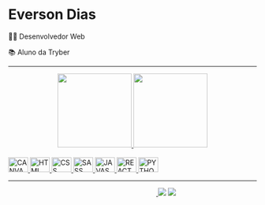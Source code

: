 
<h1>Everson Dias</h1> 
 👨‍💻 Desenvolvedor Web
 
 📚 Aluno da Tryber
<hr>
<div align="center">
  <a href="https://github.com/EversonDias">
  <img height="150em" src="https://github-readme-stats.vercel.app/api?username=EversonDias&show_icons=true&theme=github_dark&include_all_commits=true&count_private=true"/>
  <img height="150em" src="https://github-readme-stats.vercel.app/api/top-langs/?username=EversonDias&layout=compact&langs_count=7&theme=github_dark"/>
</div>

<br>
  <img alt="CANVA" height="30" width="40" src="https://cdn.jsdelivr.net/gh/devicons/devicon/icons/canva/canva-original.svg" >
  <ima alt="VSCODE" height="30" width="40" src="https://cdn.jsdelivr.net/gh/devicons/devicon/icons/vscode/vscode-original.svg">
  <img alt="HTML" height="30" width="40" src="https://cdn.jsdelivr.net/gh/devicons/devicon/icons/html5/html5-original.svg">
  <img alt="CSS" height="30" width="40" src="https://cdn.jsdelivr.net/gh/devicons/devicon/icons/css3/css3-original.svg">
  <img alt="SASS" height="30" width="40" src="https://cdn.jsdelivr.net/gh/devicons/devicon/icons/sass/sass-original.svg">
  <img alt="JAVASCRIPT" height="30" width="40" src="https://cdn.jsdelivr.net/gh/devicons/devicon/icons/javascript/javascript-plain.svg">
  <img alt="REACT" height="30" width="40" src="https://cdn.jsdelivr.net/gh/devicons/devicon/icons/react/react-original.svg">
  <img alt="PYTHON" height="30" width="40" src="https://cdn.jsdelivr.net/gh/devicons/devicon/icons/python/python-original.svg">
  <hr>
 
<div>
<img align="center" height="0" width="300" src="https://cdn.jsdelivr.net/gh/devicons/devicon/icons/vscode/vscode-original.svg">
  <a href="https://instagram.com/ediasdev" target="_blank"><img src="https://img.shields.io/badge/Instagram-E4405F?style=for-the-badge&logo=instagram&logoColor=white"></a> 
  <a href="https://www.linkedin.com/in/eversondiasdev/" target="_blank"><img src="https://img.shields.io/badge/LinkedIn-0077B5?style=for-the-badge&logo=linkedin&logoColor=white"></a>
</div>


